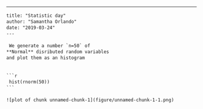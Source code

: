 ---
    title: "Statistic day"
    author: "Samantha Orlando"
    date: "2019-03-24"
    ---

     We generate a number `n=50` of 
    **Normal** disributed random variables 
    and plot them as an histogram
    
    
    ```r
     hist(rnorm(50))
    ```
    
    ![plot of chunk unnamed-chunk-1](figure/unnamed-chunk-1-1.png)
